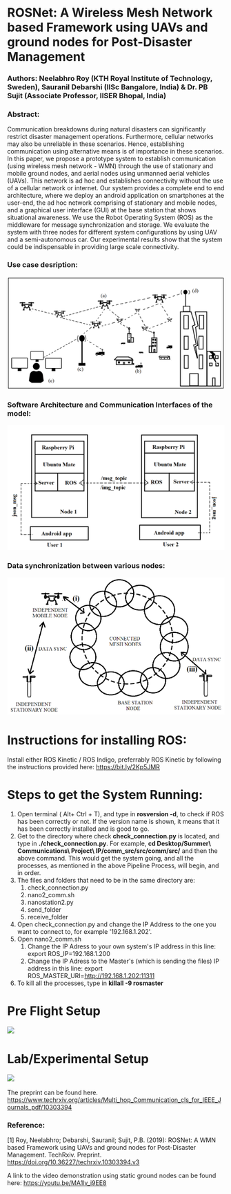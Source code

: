 # ROSNet: A Wireless Mesh Network based Framework using UAVs and ground nodes for Post-Disaster Management

### Authors: Neelabhro Roy (KTH Royal Institute of Technology, Sweden), Sauranil Debarshi (IISc Bangalore, India) & Dr. PB Sujit (Associate Professor, IISER Bhopal, India)

### Abstract: 

Communication breakdowns during natural disasters can significantly restrict disaster management operations. Furthermore, cellular networks may also be unreliable in these scenarios. Hence, establishing communication using alternative means is of importance in these scenarios.  
In this paper, we propose a prototype system to establish communication (using wireless mesh network - WMN) through the use of stationary and mobile ground nodes, and aerial nodes using unmanned aerial vehicles (UAVs). This network is ad hoc and establishes connectivity without the use of a cellular network or internet. Our system provides a complete end to end architecture, where we deploy an android application on smartphones at the user-end, the ad hoc network comprising of stationary and mobile nodes, and a graphical user interface (GUI) at the base station that shows situational awareness. We use the Robot Operating System (ROS) as the middleware for message synchronization and storage. We evaluate the system with three nodes for different system configurations by using UAV and a semi-autonomous car. Our experimental results show that the system could be indispensable in providing large scale connectivity.

### Use case desription:
![](Screenshots/FIG1_NEW.png)

### Software Architecture and Communication Interfaces of the model:
![](Screenshots/arch.png)

### Data synchronization between various nodes:
![](Screenshots/circle.png)

# Instructions for installing ROS:
Install either ROS Kinetic / ROS Indigo, preferrably ROS Kinetic by following the instructions provided here: https://bit.ly/2Kp5JMR

# Steps to get the System Running:
1. Open terminal ( Alt+ Ctrl + T), and type in **rosversion -d**, to check if ROS has been correctly or not.
   If the version name is shown, it means that it has been correctly installed and is good to go.
2. Get to the directory where check **check_connection.py** is located, and type in **./check_connection.py**.
   For example, **cd Desktop/Summer\ Communications\ Project\ IP/comm_src/src/comm/src/** and then the above command.
   This would get the system going, and all the processes, as mentioned in the above Pipeline Process, will begin, and in order.
3. The files and folders that need to be in the same directory are: 
      1. check_connection.py
      2. nano2_comm.sh
      3. nanostation2.py
      4. send_folder
      5. receive_folder
4. Open check_connection.py and change the IP Address to the one you want to connect to, for example '192.168.1.202'.  
5. Open nano2_comm.sh
   1. Change the IP Adress to your own system's IP address in this line: export ROS_IP=192.168.1.200
   2. Change the IP Adress to the Master's (which is sending the files) IP address in this line: export ROS_MASTER_URI=http://192.168.1.202:11311
4. To kill all the processes, type in **killall -9 rosmaster**
   
# Pre Flight Setup   
![](Screenshots/Drone.png)  

# Lab/Experimental Setup
![](Screenshots/ab.jpg)  

The preprint can be found here.
https://www.techrxiv.org/articles/Multi_hop_Communication_cls_for_IEEE_Journals_pdf/10303394

### Reference:
[1] Roy, Neelabhro; Debarshi, Sauranil; Sujit, P.B. (2019): ROSNet: A WMN based Framework using UAVs and ground nodes for Post-Disaster Management. TechRxiv. Preprint. https://doi.org/10.36227/techrxiv.10303394.v3 

A link to the video demonstration using static ground nodes can be found here:
https://youtu.be/MA1lv_i9EE8
